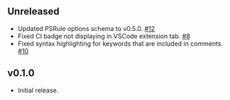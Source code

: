 
## Unreleased

- Updated PSRule options schema to v0.5.0. [#12](https://github.com/BernieWhite/PSRule-vscode/issues/12)
- Fixed CI badge not displaying in VSCode extension tab. [#8](https://github.com/BernieWhite/PSRule-vscode/issues/8)
- Fixed syntax highlighting for keywords that are included in comments. [#10](https://github.com/BernieWhite/PSRule-vscode/issues/10)

## v0.1.0

- Initial release.
